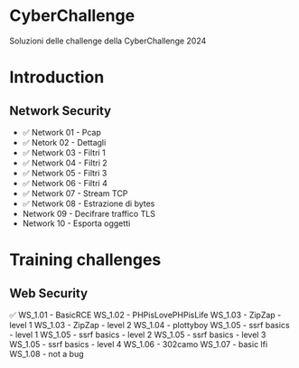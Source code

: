# CyberChallenge
Soluzioni delle challenge della CyberChallenge 2024

# Introduction

## Network Security

* ✅ Network 01 - Pcap
* ✅ Netork 02 - Dettagli
* ✅ Network 03 - Filtri 1
* ✅ Network 04 - Filtri 2
* ✅ Network 05 - Filtri 3
* ✅ Network 06 - Filtri 4
* ✅ Network 07 - Stream TCP
* ✅ Network 08 - Estrazione di bytes
* Network 09 - Decifrare traffico TLS
* Network 10 - Esporta oggetti

# Training challenges
## Web Security

✅ WS_1.01 - BasicRCE
WS_1.02 - PHPisLovePHPisLife
WS_1.03 - ZipZap - level 1
WS_1.03 - ZipZap - level 2
WS_1.04 - plottyboy
WS_1.05 - ssrf basics - level 1
WS_1.05 - ssrf basics - level 2
WS_1.05 - ssrf basics - level 3
WS_1.05 - ssrf basics - level 4
WS_1.06 - 302camo
WS_1.07 - basic lfi
WS_1.08 - not a bug
